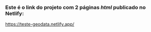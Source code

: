 ### Este é o link do projeto com 2 páginas *html* publicado no Netlify:  

https://teste-geodata.netlify.app/
